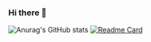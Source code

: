 ### Hi there 👋

![Anurag's GitHub stats](https://github-readme-stats.vercel.app/api?username=macRong&show_icons=true)
[![Readme Card](https://github-readme-stats.vercel.app/api/pin/?username=anuraghazra&repo=github-readme-stats&show_owner=macRong)](https://github.com/anuraghazra/github-readme-stats)

<!--
**macRong/macRong** is a ✨ _special_ ✨ repository because its `README.md` (this file) appears on your GitHub profile.

Here are some ideas to get you started:

- 🔭 I’m currently working on ...
- 🌱 I’m currently learning ...
- 👯 I’m looking to collaborate on ...
- 🤔 I’m looking for help with ...
- 💬 Ask me about ...
- 📫 How to reach me: ...
- 😄 Pronouns: ...
- ⚡ Fun fact: ...
-->
